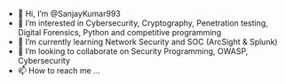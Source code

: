 - 👋 Hi, I’m @SanjayKumar993
- 👀 I’m interested in Cybersecurity, Cryptography, Penetration testing, Digital Forensics, Python and competitive programming
- 🌱 I’m currently learning Network Security and SOC (ArcSight & Splunk)
- 💞️ I’m looking to collaborate on Security Programming, OWASP, Cybersecurity
- 📫 How to reach me ...
